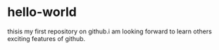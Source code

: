 # hello-world
thisis my first repository on github.i am looking forward to learn others exciting features of github.
